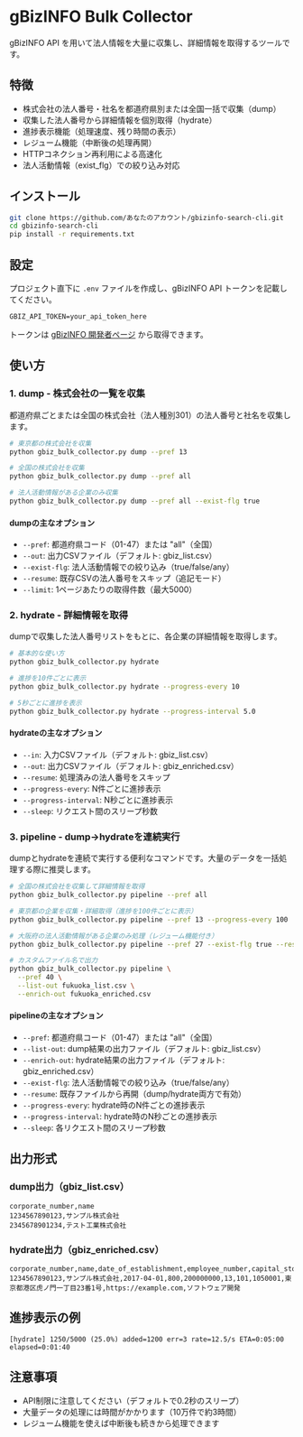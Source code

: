 # gBizINFO Bulk Collector

gBizINFO API を用いて法人情報を大量に収集し、詳細情報を取得するツールです。

## 特徴
- 株式会社の法人番号・社名を都道府県別または全国一括で収集（dump）
- 収集した法人番号から詳細情報を個別取得（hydrate）
- 進捗表示機能（処理速度、残り時間の表示）
- レジューム機能（中断後の処理再開）
- HTTPコネクション再利用による高速化
- 法人活動情報（exist_flg）での絞り込み対応

## インストール

```bash
git clone https://github.com/あなたのアカウント/gbizinfo-search-cli.git
cd gbizinfo-search-cli
pip install -r requirements.txt
```

## 設定

プロジェクト直下に `.env` ファイルを作成し、gBizINFO API トークンを記載してください。

```
GBIZ_API_TOKEN=your_api_token_here
```

トークンは [gBizINFO 開発者ページ](https://info.gbiz.go.jp/) から取得できます。

## 使い方

### 1. dump - 株式会社の一覧を収集

都道府県ごとまたは全国の株式会社（法人種別301）の法人番号と社名を収集します。

```bash
# 東京都の株式会社を収集
python gbiz_bulk_collector.py dump --pref 13

# 全国の株式会社を収集
python gbiz_bulk_collector.py dump --pref all

# 法人活動情報がある企業のみ収集
python gbiz_bulk_collector.py dump --pref all --exist-flg true
```

#### dumpの主なオプション

- `--pref`: 都道府県コード（01-47）または "all"（全国）
- `--out`: 出力CSVファイル（デフォルト: gbiz_list.csv）
- `--exist-flg`: 法人活動情報での絞り込み（true/false/any）
- `--resume`: 既存CSVの法人番号をスキップ（追記モード）
- `--limit`: 1ページあたりの取得件数（最大5000）

### 2. hydrate - 詳細情報を取得

dumpで収集した法人番号リストをもとに、各企業の詳細情報を取得します。

```bash
# 基本的な使い方
python gbiz_bulk_collector.py hydrate

# 進捗を10件ごとに表示
python gbiz_bulk_collector.py hydrate --progress-every 10

# 5秒ごとに進捗を表示
python gbiz_bulk_collector.py hydrate --progress-interval 5.0
```

#### hydrateの主なオプション

- `--in`: 入力CSVファイル（デフォルト: gbiz_list.csv）
- `--out`: 出力CSVファイル（デフォルト: gbiz_enriched.csv）
- `--resume`: 処理済みの法人番号をスキップ
- `--progress-every`: N件ごとに進捗表示
- `--progress-interval`: N秒ごとに進捗表示
- `--sleep`: リクエスト間のスリープ秒数

### 3. pipeline - dump→hydrateを連続実行

dumpとhydrateを連続で実行する便利なコマンドです。大量のデータを一括処理する際に推奨します。

```bash
# 全国の株式会社を収集して詳細情報を取得
python gbiz_bulk_collector.py pipeline --pref all

# 東京都の企業を収集・詳細取得（進捗を100件ごとに表示）
python gbiz_bulk_collector.py pipeline --pref 13 --progress-every 100

# 大阪府の法人活動情報がある企業のみ処理（レジューム機能付き）
python gbiz_bulk_collector.py pipeline --pref 27 --exist-flg true --resume

# カスタムファイル名で出力
python gbiz_bulk_collector.py pipeline \
  --pref 40 \
  --list-out fukuoka_list.csv \
  --enrich-out fukuoka_enriched.csv
```

#### pipelineの主なオプション

- `--pref`: 都道府県コード（01-47）または "all"（全国）
- `--list-out`: dump結果の出力ファイル（デフォルト: gbiz_list.csv）
- `--enrich-out`: hydrate結果の出力ファイル（デフォルト: gbiz_enriched.csv）
- `--exist-flg`: 法人活動情報での絞り込み（true/false/any）
- `--resume`: 既存ファイルから再開（dump/hydrate両方で有効）
- `--progress-every`: hydrate時のN件ごとの進捗表示
- `--progress-interval`: hydrate時のN秒ごとの進捗表示
- `--sleep`: 各リクエスト間のスリープ秒数

## 出力形式

### dump出力（gbiz_list.csv）

```csv
corporate_number,name
1234567890123,サンプル株式会社
2345678901234,テスト工業株式会社
```

### hydrate出力（gbiz_enriched.csv）

```csv
corporate_number,name,date_of_establishment,employee_number,capital_stock,prefecture_code,city_code,postal_code,location,company_url,business_summary
1234567890123,サンプル株式会社,2017-04-01,800,200000000,13,101,1050001,東京都港区虎ノ門一丁目23番1号,https://example.com,ソフトウェア開発
```

## 進捗表示の例

```text
[hydrate] 1250/5000 (25.0%) added=1200 err=3 rate=12.5/s ETA=0:05:00 elapsed=0:01:40
```

## 注意事項

- API制限に注意してください（デフォルトで0.2秒のスリープ）
- 大量データの処理には時間がかかります（10万件で約3時間）
- レジューム機能を使えば中断後も続きから処理できます
